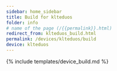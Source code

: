 ```yaml
---
sidebar: home_sidebar
title: Build for klteduos
folder: info
# name of the page (/{{permalink}}.html)
redirect_from: klteduos_build.html
permalink: /devices/klteduos/build
device: klteduos
---
```

{% include templates/device_build.md %}
